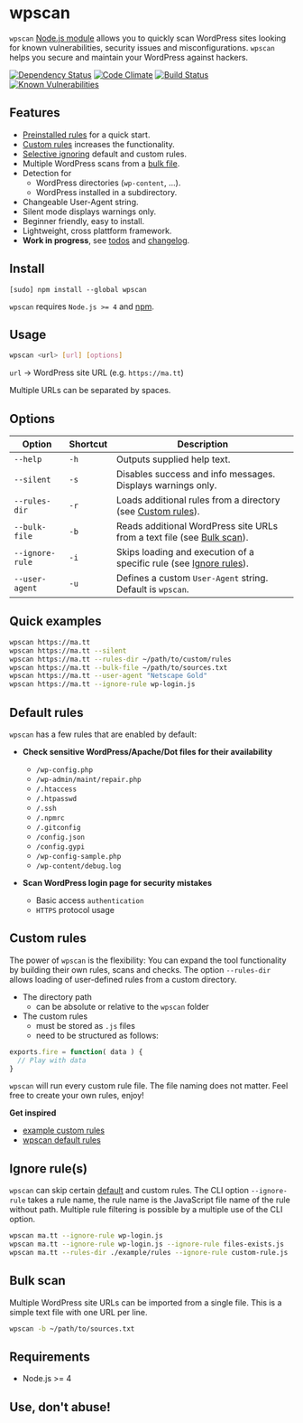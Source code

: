 wpscan
============

`wpscan` [Node.js module](https://www.npmjs.com/package/wpscan) allows you to quickly scan WordPress sites looking for known vulnerabilities, security issues and misconfigurations. `wpscan` helps you secure and maintain your WordPress against hackers.

[![Dependency Status](https://david-dm.org/sergejmueller/wpscan.svg)](https://david-dm.org/sergejmueller/wpscan)
[![Code Climate](https://codeclimate.com/github/sergejmueller/wpscan/badges/gpa.svg)](https://codeclimate.com/github/sergejmueller/wpscan)
[![Build Status](https://travis-ci.org/sergejmueller/wpscan.svg?branch=master)](https://travis-ci.org/sergejmueller/wpscan)
[![Known Vulnerabilities](https://snyk.io/test/github/sergejmueller/wpscan/badge.svg)](https://snyk.io/test/github/sergejmueller/wpscan)


Features
-----
- [Preinstalled rules](#default-rules) for a quick start.
- [Custom rules](#custom-rules) increases the functionality.
- [Selective ignoring](#ignore-rules) default and custom rules.
- Multiple WordPress scans from a [bulk file](#bulk-scan).
- Detection for
  - WordPress directories (`wp-content`, ...).
  - WordPress installed in a subdirectory.
- Changeable User-Agent string.
- Silent mode displays warnings only.
- Beginner friendly, easy to install.
- Lightweight, cross plattform framework.
- **Work in progress**, see [todos](TODO.md) and [changelog](CHANGELOG.md).


Install
-----
```
[sudo] npm install --global wpscan
```

`wpscan` requires `Node.js >= 4` and [npm](http://blog.npmjs.org/post/85484771375/how-to-install-npm).


Usage
-----

```bash
wpscan <url> [url] [options]
```

`url` → WordPress site URL (e.g. `https://ma.tt`)

Multiple URLs can be separated by spaces.


Options
-----
Option | Shortcut | Description
------ | -------- | -----------
`--help` | `-h` | Outputs supplied help text.
`--silent` | `-s` | Disables success and info messages. Displays warnings only.
`--rules-dir` | `-r` | Loads additional rules from a directory (see [Custom rules](#custom-rules)).
`--bulk-file` | `-b` | Reads additional WordPress site URLs from a text file (see [Bulk scan](#bulk-scan)).
`--ignore-rule` | `-i` | Skips loading and execution of a specific rule (see [Ignore rules](#ignore-rules)).
`--user-agent` | `-u` | Defines a custom `User-Agent` string. Default is `wpscan`.


Quick examples
-----

```bash
wpscan https://ma.tt
wpscan https://ma.tt --silent
wpscan https://ma.tt --rules-dir ~/path/to/custom/rules
wpscan https://ma.tt --bulk-file ~/path/to/sources.txt
wpscan https://ma.tt --user-agent "Netscape Gold"
wpscan https://ma.tt --ignore-rule wp-login.js
```


Default rules
-----
`wpscan` has a few rules that are enabled by default:

- **Check sensitive WordPress/Apache/Dot files for their availability**
  - `/wp-config.php`
  - `/wp-admin/maint/repair.php`
  - `/.htaccess`
  - `/.htpasswd`
  - `/.ssh`
  - `/.npmrc`
  - `/.gitconfig`
  - `/config.json`
  - `/config.gypi`
  - `/wp-config-sample.php`
  - `/wp-content/debug.log`

- **Scan WordPress login page for security mistakes**
  - Basic access `authentication`
  - `HTTPS` protocol usage


Custom rules
-----
The power of `wpscan` is the flexibility: You can expand the tool functionality by building their own rules, scans and checks. The option `--rules-dir` allows loading of user-defined rules from a custom directory.

- The directory path
  - can be absolute or relative to the `wpscan` folder
- The custom rules
  - must be stored as `.js` files
  - need to be structured as follows:

```javascript
exports.fire = function( data ) {
  // Play with data
}
```

`wpscan` will run every custom rule file. The file naming does not matter. Feel free to create your own rules, enjoy!

**Get inspired**
- [example custom rules](example/rules)
- [wpscan default rules](lib/rules)


Ignore rule(s)
-----
`wpscan` can skip certain [default](lib/rules) and custom rules. The CLI option `--ignore-rule` takes a rule name, the rule name is the JavaScript file name of the rule without path. Multiple rule filtering is possible by a multiple use of the CLI option.

```bash
wpscan ma.tt --ignore-rule wp-login.js
wpscan ma.tt --ignore-rule wp-login.js --ignore-rule files-exists.js
wpscan ma.tt --rules-dir ./example/rules --ignore-rule custom-rule.js
```


Bulk scan
-----
Multiple WordPress site URLs can be imported from a single file. This is a simple text file with one URL per line.

```bash
wpscan -b ~/path/to/sources.txt
```


Requirements
-----
* Node.js >= 4


Use, don't abuse!
-----
